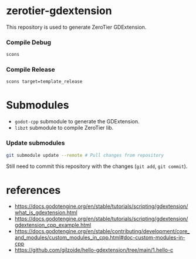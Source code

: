 # zerotier-gdextension
This repository is used to generate ZeroTier GDExtension.  

### Compile Debug
```bash
scons
```

### Compile Release
```bash
scons target=template_release
```

# Submodules
- `godot-cpp` submodule to generate the GDExtension.
- `libzt` submodule to compile ZeroTier lib.

### Update submodules
```bash
git submodule update --remote # Pull changes from repository
```

Still need to commit this repository with the changes (`git add`, `git commit`).  

# references
- https://docs.godotengine.org/en/stable/tutorials/scripting/gdextension/what_is_gdextension.html
- https://docs.godotengine.org/en/stable/tutorials/scripting/gdextension/gdextension_cpp_example.html
- https://docs.godotengine.org/en/stable/contributing/development/core_and_modules/custom_modules_in_cpp.html#doc-custom-modules-in-cpp
- https://github.com/gilzoide/hello-gdextension/tree/main/1.hello-c
